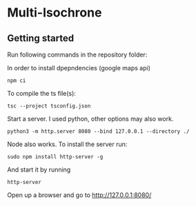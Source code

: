# Multi-Isochrone

## Getting started

Run following commands in the repository folder:

In order to install dpepndencies (google maps api)

```
npm ci
```

To compile the ts file(s):

```
tsc --project tsconfig.json
```

Start a server. I used python, other options may also work.

```
python3 -m http.server 8080 --bind 127.0.0.1 --directory ./
```

Node also works. To install the server run:

```
sudo npm install http-server -g
```
And start it by running

```
http-server
```

Open up a browser and go to http://127.0.0.1:8080/